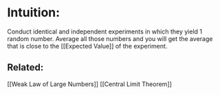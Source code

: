 # Intuition:
Conduct identical and independent experiments in which they yield 1 random number. Average all those numbers and you will get the average that is close to the [[Expected Value]] of the experiment.

## Related:
[[Weak Law of Large Numbers]]
[[Central Limit Theorem]]